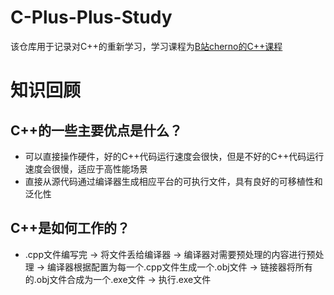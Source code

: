 # C-Plus-Plus-Study
该仓库用于记录对C++的重新学习，学习课程为[B站cherno的C++课程](https://www.bilibili.com/video/BV1Dk4y1j7oj?spm_id_from=333.788.player.switch&vd_source=84ff7634bfae1f81c7d0f8c6720a9747&p=3)

# 知识回顾
## C++的一些主要优点是什么？
- 可以直接操作硬件，好的C++代码运行速度会很快，但是不好的C++代码运行速度会很慢，适应于高性能场景
- 直接从源代码通过编译器生成相应平台的可执行文件，具有良好的可移植性和泛化性

## C++是如何工作的？
- .cpp文件编写完 -> 将文件丢给编译器 -> 编译器对需要预处理的内容进行预处理 -> 编译器根据配置为每一个.cpp文件生成一个.obj文件 -> 链接器将所有的.obj文件合成为一个.exe文件 -> 执行.exe文件




